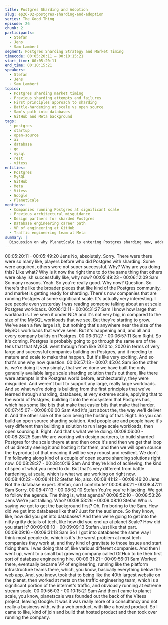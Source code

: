 ```yaml
---
title: Postgres Sharding and Adoption
slug: ep26-02-postgres-sharding-and-adoption
series: The Good Thing
episode: 26
chunk: 2
participants:
  - Stefan
  - Jens
  - Sam Lambert
segment: Postgres Sharding Strategy and Market Timing
timecode: 00:05:20:11 – 00:10:15:21
start_time: 00:05:20:11
end_time: 00:10:15:21
speakers:
  - Stefan
  - Jens
  - Sam Lambert
topics:
  - Postgres sharding market timing
  - Previous sharding attempts and failures
  - First principles approach to sharding
  - Battle-hardening at scale vs open source
  - Sam's path into databases
  - GitHub and Meta background
tags:
  - postgres
  - startup
  - open-source
  - ai
  - database
  - go
  - mysql
  - rest
  - vitess
entities:
  - Postgres
  - MySQL
  - GitHub
  - Meta
  - Vitess
  - Google
  - PlanetScale
mentions:
  - Companies running Postgres at significant scale
  - Previous architectural misguidance
  - Design partners for sharded Postgres
  - Database engineering career path
  - VP of engineering at GitHub
  - Traffic engineering team at Meta
summary: |
  Discussion on why PlanetScale is entering Postgres sharding now, addressing previous failed attempts and their first-principles approach. Sam shares his database engineering journey from GitHub to Meta to founding PlanetScale, emphasizing battle-hardening over theoretical solutions.
---
```


00:05:20:11 - 00:05:49:20
Jens
No, absolutely. Sorry. There were there were so many like, players before who did Postgres with
sharding. Some were acquired, others were not super successful. Why? Why are you doing
this? Like what? Why is it now the right time to do the same thing that others were okay ish
successfully like, why now?
00:05:49:23 - 00:06:12:09
Sam
So many reasons. Yeah. So you're really good. Why now? Question. So there's the like the
broader pieces that like kind of the Postgres community, and market is getting ready for
sharding. There's now companies that are running Postgres at some significant scale. It's
actually very interesting. I see people even yesterday I was reading someone talking about an
at scale Postgres workloads.
00:06:12:11 - 00:06:31:27
Sam
I know how large that workload is. I've seen it under NDA and it's not very big, in compared to
the size of the MySQL workloads that we see. But they're starting to grow. We've seen a few
large ish, but nothing that's anywhere near the size of the MySQL workloads that we've seen.
But it's happening and, and all and every company builds on Postgres.
00:06:31:27 - 00:06:57:11
Sam
Right. So it's coming. Postgres is probably going to go through the same era of the tens that that
MySQL went through from like 2010 to, 2020 in terms of very large and successful companies
building on Postgres, and it needing to mature and scale to make that happen. But it's like very
exciting. And so that's one why now question.
00:06:57:13 - 00:07:45:04
Sam
So the other is, we're doing it very simply, that we've done we have built the only generally
available large scale sharding solution that's out there, like there were attempts in the Postgres
world before, architecturally, they were misguided. And weren't built to support any large, really
large workloads. And so what we're doing is building from the first principles that we've learned
through sharding, databases, at very extreme scale, applying that to the world of Postgres,
building it into the ecosystem that Postgres has, which has some like bits that make that easier
bits that make that harder.
00:07:45:07 - 00:08:06:00
Sam
And it's just about the, the way we'll deliver it. And the other side of the coin being the hosting of
that. Right. So you can build an open source sharding solution. And people are and people have
it's very different than building a solution to run large scale workloads, then open sourcing it.
Right. And that's what we're doing.
00:08:06:00 - 00:08:28:25
Sam
We are working with design partners, to build sharded Postgres for the scale theyre at and then
once it's and then we get that loop of us directly seeing it and hosting it for them, and then we
will open source the byproduct of that meaning it will be very robust and resilient. We don't I'm
following along kind of a couple of open source sharding solutions right now.
00:08:28:27 - 00:08:40:19
Sam
And they're kind of achieving, the kind of spec of what you need to do. But that's very different
from battle hardening, at scale, which is what we are working on right now.
00:08:40:22 - 00:08:41:12
Stefan
No, also.
00:08:41:12 - 00:08:46:20
Jens
Not the database expert. Stefan, can I contribute?
00:08:46:21 - 00:08:47:11
Sam
Sorry.
00:08:47:13 - 00:08:52:10
Stefan
You're you're hijacking. We got to follow the agenda. The thing is, what agenda?
00:08:52:10 - 00:08:53:26
Jens
We're just talking. Who?
00:08:53:26 - 00:09:08:10
Stefan
Who is saying we got to get the background first? Oh, I'm boring to the Sam. How did we get
into databases like that? Just for the audience. So they know, like, how did you get into
databases? And then we're going to get into the nitty gritty details of tech, like how did you end
up at planet Scale? How did you start it?
00:09:08:10 - 00:09:09:13
Stefan
Just like that part.
00:09:09:16 - 00:09:31:18
Sam
So I I got into databases the same way I think most people do, which is it's the worst problem at
most tech companies they work at, and they kind of gravitate to those issues and start fixing
them. I was doing that of, like various different companies. And then I went up, went to a small
but growing company called GitHub to be their first sort of database engineering hire.
00:09:31:21 - 00:09:56:01
Sam
Worked there, eventually became VP of engineering, running like the platform infrastructure
teams there, which, you know, basically everything below the web app. And, you know, took that
to being like the 40th largest website on the planet, then worked at meta on the traffic
engineering team, which is a significant portion of the internet's traffic, and obviously running at
extreme stream scale.
00:09:56:03 - 00:10:15:21
Sam
And then I came to planet scale, you know, planetscale was founded out the back of the Vitess
project, leaving Google. It was it was really more of a consultancy and not really a business
with, with a web product, with like a hosted product. So I came to like, kind of join and build that
hosted product and then took over running the company.